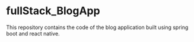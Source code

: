 # fullStack_BlogApp
This repository contains the code of the blog application built using spring boot and react native.
